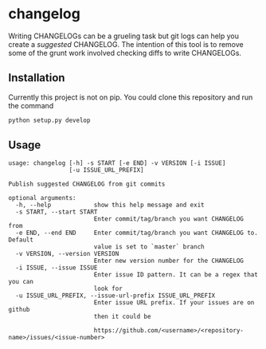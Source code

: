 changelog
=========

Writing CHANGELOGs can be a grueling task but git logs can help you create a *suggested* CHANGELOG. The intention of this tool is to remove some of the grunt work involved checking diffs to write CHANGELOGs.


Installation
------------
Currently this project is not on pip. You could clone this repository and run the command
```bash
python setup.py develop
```

Usage
-----
```
usage: changelog [-h] -s START [-e END] -v VERSION [-i ISSUE]
                 [-u ISSUE_URL_PREFIX]

Publish suggested CHANGELOG from git commits

optional arguments:
  -h, --help            show this help message and exit
  -s START, --start START
                        Enter commit/tag/branch you want CHANGELOG from
  -e END, --end END     Enter commit/tag/branch you want CHANGELOG to. Default
                        value is set to `master` branch
  -v VERSION, --version VERSION
                        Enter new version number for the CHANGELOG
  -i ISSUE, --issue ISSUE
                        Enter issue ID pattern. It can be a regex that you can
                        look for
  -u ISSUE_URL_PREFIX, --issue-url-prefix ISSUE_URL_PREFIX
                        Enter issue URL prefix. If your issues are on github
                        then it could be

                        https://github.com/<username>/<repository-name>/issues/<issue-number>
```